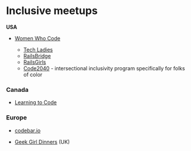 # Inclusive meetups 

**USA**

- [Women Who Code](https://womenwhocode.com)

  - [Tech Ladies](https://www.hiretechladies.com/)
  - [RailsBridge](http://www.railsbridge.org/)
  - [RailsGirls](http://railsgirls.com/)
  - [Code2040](https://www.code2040.org/) - intersectional inclusivity program specifically for folks of color

### Canada 

- [Learning to Code](https://www.canadalearningcode.ca/) 

### Europe

- [codebar.io](https://codebar.io/) 

- [Geek Girl Dinners](http://girlgeekdinners.com/) (UK)


